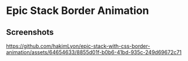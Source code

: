 # Epic Stack Border Animation

## Screenshots



https://github.com/hakimLyon/epic-stack-with-css-border-animation/assets/64654633/8855d01f-b0b6-41bd-935c-249d69672c71

